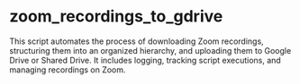 # zoom_recordings_to_gdrive
This script automates the process of downloading Zoom recordings, structuring them into an organized hierarchy, and uploading them to Google Drive or Shared Drive. It includes logging, tracking script executions, and managing recordings on Zoom.
